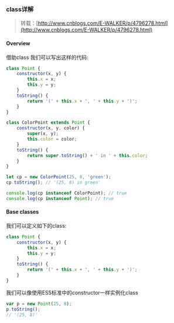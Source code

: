 ### class详解
>转载：[http://www.cnblogs.com/E-WALKER/p/4796278.html](http://www.cnblogs.com/E-WALKER/p/4796278.html)

#### Overview
借助class 我们可以写出这样的代码:

```javaScript
class Point {
    constructor(x, y) {
        this.x = x;
        this.y = y;
    }
    toString() {
        return '(' + this.x + ', ' + this.y + ')';
    }
}

class ColorPoint extends Point {
    constructor(x, y, color) {
        super(x, y);
        this.color = color;
    }
    toString() {
        return super.toString() + ' in ' + this.color;
    }
}

let cp = new ColorPoint(25, 8, 'green');
cp.toString(); // '(25, 8) in green'

console.log(cp instanceof ColorPoint); // true
console.log(cp instanceof Point); // true
```
#### Base classes
我们可以定义如下的class:

```javaScript
class Point {
    constructor(x, y) {
        this.x = x;
        this.y = y;
    }
    toString() {
        return '(' + this.x + ', ' + this.y + ')';
    }
}
```
我们可以像使用ES5标准中的constructor一样实例化class

```javaScript
var p = new Point(25, 8);
p.toString();
// '(25, 8)'
```



























